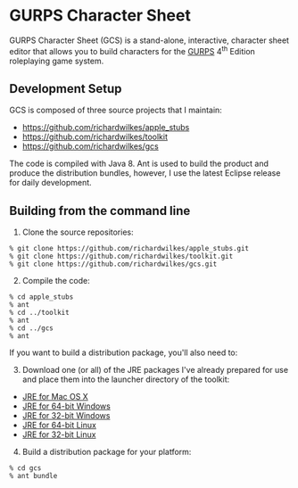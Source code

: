 # GURPS Character Sheet

GURPS Character Sheet (GCS) is a stand-alone, interactive, character sheet editor that allows you to build characters for the [GURPS](http://www.sjgames.com/gurps) 4<sup>th</sup> Edition roleplaying game system.

## Development Setup

GCS is composed of three source projects that I maintain:

- https://github.com/richardwilkes/apple_stubs
- https://github.com/richardwilkes/toolkit
- https://github.com/richardwilkes/gcs

The code is compiled with Java 8. Ant is used to build the product and produce the distribution bundles, however, I use the latest Eclipse release for daily development.

## Building from the command line
1. Clone the source repositories:

  ```
  % git clone https://github.com/richardwilkes/apple_stubs.git
  % git clone https://github.com/richardwilkes/toolkit.git
  % git clone https://github.com/richardwilkes/gcs.git
  ```

2. Compile the code:

  ```
  % cd apple_stubs
  % ant
  % cd ../toolkit
  % ant
  % cd ../gcs
  % ant
  ```

  If you want to build a distribution package, you'll also need to:

3. Download one (or all) of the JRE packages I've already prepared for use and place them into the launcher directory of the toolkit:

  - [JRE for Mac OS X](http://gcs.trollworks.com/dev_artifacts/jre-mac.zip)  
  - [JRE for 64-bit Windows](http://gcs.trollworks.com/dev_artifacts/jre-windows.zip)  
  - [JRE for 32-bit Windows](http://gcs.trollworks.com/dev_artifacts/jre-windows-32.zip)  
  - [JRE for 64-bit Linux](http://gcs.trollworks.com/dev_artifacts/jre-linux.zip)  
  - [JRE for 32-bit Linux](http://gcs.trollworks.com/dev_artifacts/jre-linux-32.zip)  

4. Build a distribution package for your platform:

  ```
  % cd gcs
  % ant bundle
  ```
